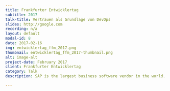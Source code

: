 ```yaml
---
title: Frankfurter Entwicklertag
subtitle: 2017
talk-title: Vertrauen als Grundlage von DevOps
slides: http://google.com
recording: n/a
layout: default
modal-id: 8
date: 2017-02-16
img: entwicklertag_ffm_2017.png
thumbnail: entwicklertag_ffm_2017-thumbnail.png
alt: image-alt
project-date: February 2017
client: Frankfurter Entwicklertag
category: Talk
description: SAP is the largest business software vendor in the world. With about 74k employees and over 40 years in making mission critical on-premise software, implementing new agile concepts like Continuous Delivery and DevOps isn’t an easy task. As the company set itself the goal to extent its business into the cloud, new working methods need to be applied.

---
```

